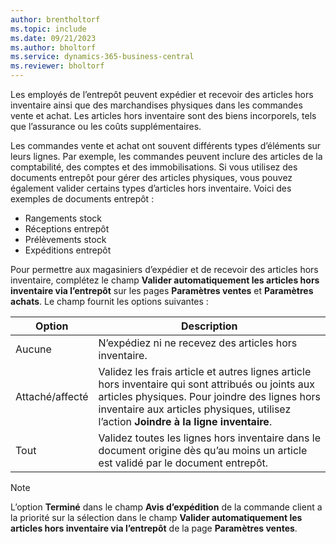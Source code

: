 ```yaml
---
author: brentholtorf
ms.topic: include
ms.date: 09/21/2023
ms.author: bholtorf
ms.service: dynamics-365-business-central
ms.reviewer: bholtorf
---
```


Les employés de l’entrepôt peuvent expédier et recevoir des articles hors inventaire ainsi que des marchandises physiques dans les commandes vente et achat. Les articles hors inventaire sont des biens incorporels, tels que l’assurance ou les coûts supplémentaires.

Les commandes vente et achat ont souvent différents types d’éléments sur leurs lignes. Par exemple, les commandes peuvent inclure des articles de la comptabilité, des comptes et des immobilisations. Si vous utilisez des documents entrepôt pour gérer des articles physiques, vous pouvez également valider certains types d’articles hors inventaire. Voici des exemples de documents entrepôt :

* Rangements stock
* Réceptions entrepôt
* Prélèvements stock
* Expéditions entrepôt

Pour permettre aux magasiniers d’expédier et de recevoir des articles hors inventaire, complétez le champ **Valider automatiquement les articles hors inventaire via l’entrepôt** sur les pages **Paramètres ventes** et **Paramètres achats**. Le champ fournit les options suivantes :

|Option  |Description  |
|---------|---------|
|Aucune     |N’expédiez ni ne recevez des articles hors inventaire.         |
|Attaché/affecté     | Validez les frais article et autres lignes article hors inventaire qui sont attribués ou joints aux articles physiques. Pour joindre des lignes hors inventaire aux articles physiques, utilisez l’action **Joindre à la ligne inventaire**.        |
|Tout     | Validez toutes les lignes hors inventaire dans le document origine dès qu’au moins un article est validé par le document entrepôt.        |

> [!NOTE]
> L’option **Terminé** dans le champ **Avis d’expédition** de la commande client a la priorité sur la sélection dans le champ **Valider automatiquement les articles hors inventaire via l’entrepôt** de la page **Paramètres ventes**.